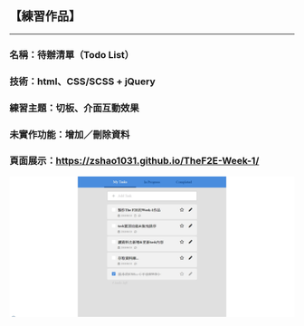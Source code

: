 ## 【練習作品】
***
### 名稱：待辦清單（Todo List）
### 技術：html、CSS/SCSS + jQuery
### 練習主題：切板、介面互動效果
### 未實作功能：增加／刪除資料
### 頁面展示：<https://zshao1031.github.io/TheF2E-Week-1/>

![預覽縮圖](img/thumbnail.jpg)



